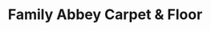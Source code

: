 ---
title: "Family Abbey Carpet & Floor"
url: /jacksonville/family-abbey-carpet-und-floor/
shop: Möbel
---